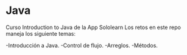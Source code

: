 # Java
Curso Introduction to Java de la App Sololearn 
Los retos en este repo maneja los siguiente temas:

-Introducción a Java.
-Control de flujo.
-Arreglos.
-Métodos.
